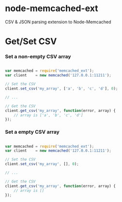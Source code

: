 node-memcached-ext
==================

CSV &amp; JSON parsing extension to Node-Memcached


# Get/Set CSV

### Set a non-empty CSV array
```javascript

var memcached = require('memcached_ext');
var client    = new memcached('127.0.0.1:11211');

// Set the CSV
client.set_csv('my_array', ['a', 'b', 'c', 'd'], 0);

// ...

// Get the CSV
client.get_csv('my_array', function(error, array) {
	// array is ['a', 'b', 'c', 'd']
});


```


### Set a empty CSV array
```javascript

var memcached = require('memcached_ext');
var client    = new memcached('127.0.0.1:11211');

// Set the CSV
client.set_csv('my_array', [], 0);

// ...

// Get the CSV
client.get_csv('my_array', function(error, array) {
	// array is []
});


```